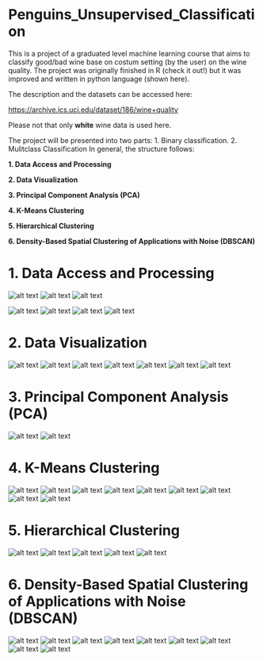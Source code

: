 # Penguins_Unsupervised_Classification

This is a project of a graduated level machine learning course that aims to classify good/bad wine base on costum setting (by the user) on the wine quality. The project was originally finished in R (check it out!) but it was improved and written in python language (shown here).

The description and the datasets can be accessed here:

https://archive.ics.uci.edu/dataset/186/wine+quality

Please not that only **white** wine data is used here.

The project will be presented into two parts: 1. Binary classification. 2. Mulitclass Classification
In general, the structure follows:

**1. Data Access and Processing**

**2. Data Visualization**
   
**3. Principal Component Analysis (PCA)**
   
**4. K-Means Clustering**   

**5. Hierarchical Clustering**   

**6. Density-Based Spatial Clustering of Applications with Noise (DBSCAN)**


# 1. Data Access and Processing

![alt text](images/a1.jpg)
![alt text](images/a2.jpg)
![alt text](images/boxplot.jpg)

![alt text](images/a3.jpg)
![alt text](images/a4.jpg)
![alt text](images/a5.jpg)
![alt text](images/a6.jpg)

# 2. Data Visualization
![alt text](images/b1.jpg)
![alt text](images/gender.jpg)
![alt text](images/b2.jpg)
![alt text](images/culmen_length_mm.jpg)
![alt text](images/culmen_depth_mm.jpg)
![alt text](images/flipper_length_mm.jpg)
![alt text](images/body_mass_g.jpg)

# 3. Principal Component Analysis (PCA)
![alt text](images/c1.jpg)
![alt text](images/c2.jpg)

# 4. K-Means Clustering
![alt text](images/d1.jpg)
![alt text](images/Change_in_Inertia.jpg)
![alt text](images/Interia_Trend.jpg)
![alt text](images/d2.jpg)
![alt text](images/3d_kmean.jpg)
![alt text](images/d3.jpg)
![alt text](images/2_vs_3_PCproj.jpg)
![alt text](images/3_vs_1_PCproj.jpg)
![alt text](images/1_vs_2_PCproj.jpg)

# 5. Hierarchical Clustering
![alt text](images/e1.jpg)
![alt text](images/den.jpg)
![alt text](images/e2.jpg)
![alt text](images/e3.jpg)
![alt text](images/hc.jpg)

# 6. Density-Based Spatial Clustering of Applications with Noise (DBSCAN)
![alt text](images/f1.jpg)
![alt text](images/f2.jpg)
![alt text](images/N_clusters_DBSCAN.jpg)
![alt text](images/Sil_score_DBSCAN.jpg)
![alt text](images/f3.jpg)
![alt text](images/f4.jpg)
![alt text](images/f5.jpg)
![alt text](images/f6.jpg)
![alt text](images/DBSCAN.jpg)
